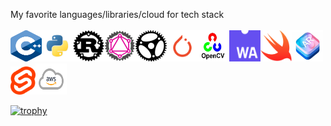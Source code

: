 My favorite languages/libraries/cloud for tech stack </br></br>
<img src="https://github.com/rchavezj/rchavezj/blob/master/logos/cpp.png" width="50" height="50"/><img src="https://github.com/rchavezj/rchavezj/blob/master/logos/python.png" width="50" height="50" /><img src="https://github.com/rchavezj/rchavezj/blob/master/logos/rust.png" width="50" height="50" /><img src="https://github.com/rchavezj/rchavezj/blob/master/logos/rust-juniper.png" width="50" height="50" /><img src="https://github.com/rchavezj/rchavezj/blob/master/logos/actix.png" width="50" height="50" /><a href="https://pytorch.org/" target="_blank"><img src="https://github.com/rchavezj/rchavezj/blob/master/logos/pytorch.png" width="50" height="50" /></a><img src="https://github.com/rchavezj/rchavezj/blob/master/logos/opencv.png" width="50" height="50" /><img src="https://github.com/rchavezj/rchavezj/blob/master/logos/wasm.png" width="50" height="50" /><img src="https://github.com/rchavezj/rchavezj/blob/master/logos/swift.png" width="50" height="50" /><img src="https://github.com/rchavezj/rchavezj/blob/master/logos/arkit.png" width="50" height="50" /><img src="https://github.com/rchavezj/rchavezj/blob/master/logos/svelte.png" width="40" height="45" /><img src="https://github.com/rchavezj/rchavezj/blob/master/logos/aws.png" width="50" height="50" />


[![trophy](https://github-profile-trophy.vercel.app/?username=rchavezj&theme=dracula)](https://github.com/ryo-ma/github-profile-trophy)
